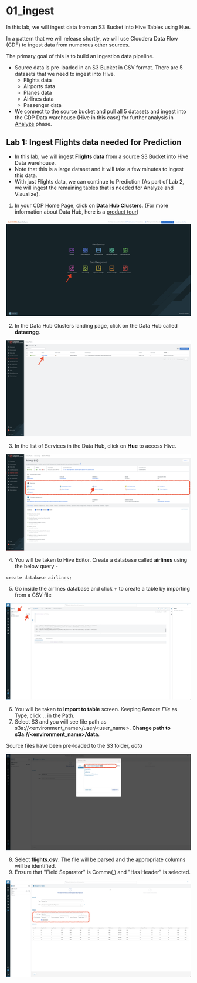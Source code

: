 # 01_ingest

In this lab, we will ingest data from an S3 Bucket into Hive Tables using Hue. 

In a pattern that we will release shortly, we will use Cloudera Data Flow (CDF) to ingest data from numerous other sources. 

The primary goal of this is to build an ingestion data pipeline.
- Source data is pre-loaded in an S3 Bucket in CSV format. There are 5 datasets that we need to ingest into Hive.
    - Flights data
    - Airports data
    - Planes data
    - Airlines data
    - Passenger data
- We connect to the source bucket and pull all 5 datasets and ingest into the CDP Data warehouse (Hive in this case) for further analysis in [Analyze](02_analyze.md) phase.

## Lab 1: Ingest Flights data needed for Prediction

- In this lab, we will ingest **Flights data** from a source S3 Bucket into Hive Data warehouse. 
- Note that this is a large dataset and it will take a few minutes to ingest this data. 
- With just Flights data, we can continue to Prediction (As part of Lab 2, we will ingest the remaining tables that is needed for Analyze and Visualize).

1. In your CDP Home Page, click on **Data Hub Clusters**. (For more information about Data Hub, here is a [product tour](https://www.cloudera.com/products/data-hub/cdp-tour-data-hub.html))

![Screen_Shot_2023_04_23_at_2_27_29_PM.png](images/Screen_Shot_2023_04_23_at_2_27_29_PM.png)

2. In the Data Hub Clusters landing page, click on the Data Hub called **dataengg**. 

![Screen_Shot_2023_04_23_at_2_28_05_PM.png](images/Screen_Shot_2023_04_23_at_2_28_05_PM.png)

3. In the list of Services in the Data Hub, click on **Hue** to access Hive.

![Screen_Shot_2023_04_23_at_2_28_36_PM.png](images/Screen_Shot_2023_04_23_at_2_28_36_PM.png)

4. You will be taken to Hive Editor. Create a database called **airlines** using the below query - 

```
create database airlines;
```
5. Go inside the airlines database and click **+** to create a table by importing from a CSV file

![Screen_Shot_2023_04_23_at_2_35_16_PM.png](images/Screen_Shot_2023_04_23_at_2_35_16_PM.png)

6. You will be taken to **Import to table** screen. Keeping _Remote File_ as Type, click **..** in the Path. 
7. Select S3 and you will see file path as s3a://<environment_name>/user/<user_name>. **Change path to s3a://<environment_name>/data**.

Source files have been pre-loaded to the S3 folder, _data_

![Screen_Shot_2023_04_23_at_2_36_50_PM.png](images/Screen_Shot_2023_04_23_at_2_36_50_PM.png)

8. Select **flights.csv**. The file will be parsed and the appropriate columns will be identified. 
9. Ensure that "Field Separator" is Comma(,) and "Has Header" is selected.

![Screen_Shot_2023_04_23_at_2_52_46_PM.png](images/Screen_Shot_2023_04_23_at_2_52_46_PM.png)


